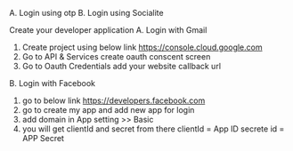 A. Login using otp
B. Login using Socialite

Create your developer application
A. Login with Gmail
1. Create project using below link
 https://console.cloud.google.com
2. Go to API & Services
 create oauth conscent screen
3. Go to Oauth Credentials
 add your website callback url


B. Login with Facebook
1. go to below link
 https://developers.facebook.com
2. go to create my app and add new app for login
3. add domain in App setting >> Basic
4. you will get clientId and secret from there
 clientId = App ID
 secrete id = APP Secret
